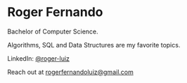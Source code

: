 # Roger Fernando

Bachelor of Computer Science.

Algorithms, SQL and Data Structures are my favorite topics.

LinkedIn: [@roger-luiz](http://linkedin.com/in/roger-luiz)

Reach out at [rogerfernandoluiz@gmail.com](mailto:rogerfernandoluiz@gmail.com)
